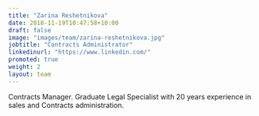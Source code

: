 ```yaml
---
title: "Zarina Reshetnikova"
date: 2018-11-19T10:47:58+10:00
draft: false
image: "images/team/zarina-reshetnikova.jpg"
jobtitle: "Contracts Administrator"
linkedinurl: "https://www.linkedin.com/"
promoted: true
weight: 2
layout: team
---
```


Contracts Manager. Graduate Legal Specialist with 20 years experience in sales and Contracts administration.
